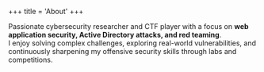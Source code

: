 +++
title = 'About'
+++

Passionate cybersecurity researcher and CTF player with a focus on **web application security, Active Directory attacks, and red teaming**.  
I enjoy solving complex challenges, exploring real-world vulnerabilities, and continuously sharpening my offensive security skills through labs and competitions.  

